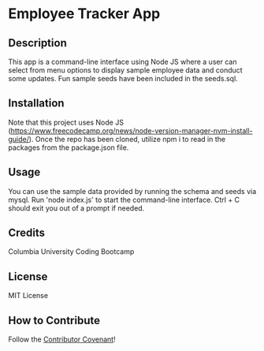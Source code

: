 # Employee Tracker App

## Description

This app is a command-line interface using Node JS where a user can select from menu options to display sample employee data and conduct some updates. Fun sample seeds have been included in the seeds.sql. 

## Installation

Note that this project uses Node JS (https://www.freecodecamp.org/news/node-version-manager-nvm-install-guide/). Once the repo has been cloned, utilize npm i to read in the packages from the package.json file. 

## Usage

You can use the sample data provided by running the schema and seeds via mysql. 
Run 'node index.js' to start the command-line interface.
Ctrl + C should exit you out of a prompt if needed. 

## Credits

Columbia University Coding Bootcamp

## License

MIT License

## How to Contribute

Follow the [Contributor Covenant](https://www.contributor-covenant.org/)!